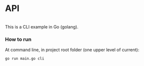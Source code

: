 # API


<br />
This is a CLI example in Go (golang).


### How to run

At command line, in project root folder (one upper level of current):

```
go run main.go cli
```
